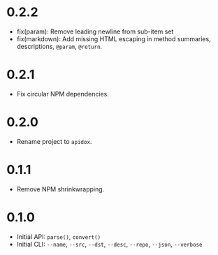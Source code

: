 # 0.2.2

* fix(param): Remove leading newline from sub-item set
* fix(markdown): Add missing HTML escaping in method summaries, descriptions, `@param`, `@return`.

# 0.2.1

* Fix circular NPM dependencies.

# 0.2.0

* Rename project to `apidox`.

# 0.1.1

* Remove NPM shrinkwrapping.

# 0.1.0

* Initial API: `parse()`, `convert()`
* Initial CLI: `--name`, `--src`, `--dst`, `--desc`, `--repo`, `--json`, `--verbose`
